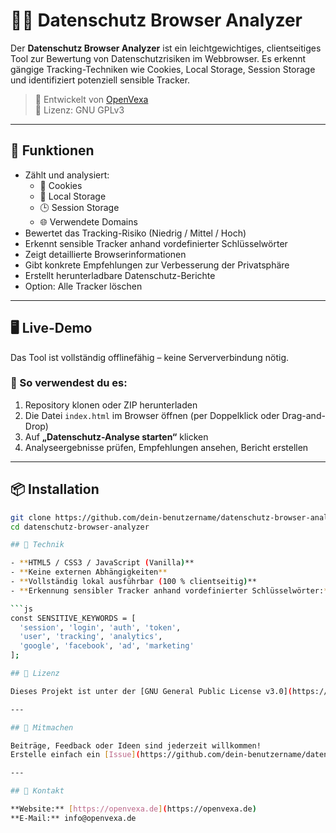 # 🕵️‍♀️ Datenschutz Browser Analyzer

Der **Datenschutz Browser Analyzer** ist ein leichtgewichtiges, clientseitiges Tool zur Bewertung von Datenschutzrisiken im Webbrowser. Es erkennt gängige Tracking-Techniken wie Cookies, Local Storage, Session Storage und identifiziert potenziell sensible Tracker.

> 🔐 Entwickelt von [OpenVexa](https://openvexa.de)  
> 🧾 Lizenz: GNU GPLv3

---

## 🚀 Funktionen

- Zählt und analysiert:
  - 🍪 Cookies
  - 💾 Local Storage
  - 🕒 Session Storage
  - 🌐 Verwendete Domains
- Bewertet das Tracking-Risiko (Niedrig / Mittel / Hoch)
- Erkennt sensible Tracker anhand vordefinierter Schlüsselwörter
- Zeigt detaillierte Browserinformationen
- Gibt konkrete Empfehlungen zur Verbesserung der Privatsphäre
- Erstellt herunterladbare Datenschutz-Berichte
- Option: Alle Tracker löschen

---

## 🖥️ Live-Demo

Das Tool ist vollständig offlinefähig – keine Serververbindung nötig.

### 🔧 So verwendest du es:

1. Repository klonen oder ZIP herunterladen
2. Die Datei `index.html` im Browser öffnen (per Doppelklick oder Drag-and-Drop)
3. Auf **„Datenschutz-Analyse starten“** klicken
4. Analyseergebnisse prüfen, Empfehlungen ansehen, Bericht erstellen

---

## 📦 Installation

```bash
git clone https://github.com/dein-benutzername/datenschutz-browser-analyzer.git
cd datenschutz-browser-analyzer

## 🧠 Technik

- **HTML5 / CSS3 / JavaScript (Vanilla)**
- **Keine externen Abhängigkeiten**
- **Vollständig lokal ausführbar (100 % clientseitig)**
- **Erkennung sensibler Tracker anhand vordefinierter Schlüsselwörter:**

```js
const SENSITIVE_KEYWORDS = [
  'session', 'login', 'auth', 'token', 
  'user', 'tracking', 'analytics', 
  'google', 'facebook', 'ad', 'marketing'
];

## 📝 Lizenz

Dieses Projekt ist unter der [GNU General Public License v3.0](https://www.gnu.org/licenses/gpl-3.0.html) lizenziert.

---

## 🙌 Mitmachen

Beiträge, Feedback oder Ideen sind jederzeit willkommen!  
Erstelle einfach ein [Issue](https://github.com/dein-benutzername/datenschutz-browser-analyzer/issues) oder sende einen Pull Request.

---

## 📩 Kontakt

**Website:** [https://openvexa.de](https://openvexa.de)  
**E-Mail:** info@openvexa.de


